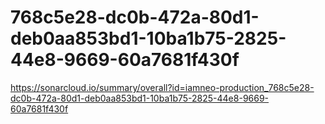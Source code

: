 # 768c5e28-dc0b-472a-80d1-deb0aa853bd1-10ba1b75-2825-44e8-9669-60a7681f430f
https://sonarcloud.io/summary/overall?id=iamneo-production_768c5e28-dc0b-472a-80d1-deb0aa853bd1-10ba1b75-2825-44e8-9669-60a7681f430f
